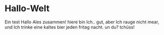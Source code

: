 # Hallo-Welt
Ein test
Hallo Ales zusammen!
hiere bin Ich.. gut, aber Ich rauge nicht mear, und Ich trinke eine kaltes bier jeden fritag nacht.
un du?
tchüss!


